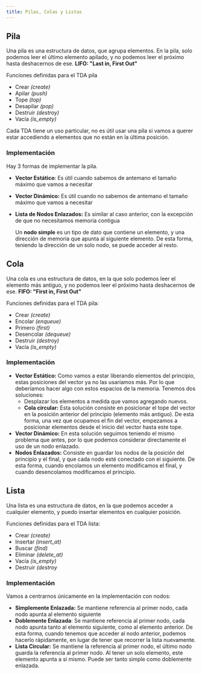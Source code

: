 ```yaml
---
title: Pilas, Colas y Listas
---
```


## Pila

Una pila es una estructura de datos, que agrupa elementos. En la pila, solo podemos leer el último elemento apilado, y no podemos leer el próximo hasta deshacernos de ese. **LIFO: "Last in, First Out"**

Funciones definidas para el TDA pila

- Crear *(create)*
- Apilar *(push)*
- Tope *(top)*
- Desapilar *(pop)*
- Destruir *(destroy)*
- Vacía *(is_empty)*

Cada TDA tiene un uso particular, no es útil usar una pila si vamos a querer estar accediendo a elementos que no están en la última posición.

### Implementación

Hay 3 formas de implementar la pila.

- **Vector Estático**: Es útil cuando sabemos de antemano el tamaño máximo que vamos a necesitar
- **Vector Dinámico:** Es útil cuando no sabemos de antemano el tamaño máximo que vamos a necesitar
- **Lista de Nodos Enlazados:** Es similar al caso anterior, con la excepción de que no necesitamos memoria contigua

	Un **nodo simple** es un tipo de dato que contiene un elemento, y una dirección de memoria que apunta al siguiente elemento. De esta forma, teniendo la dirección de un solo nodo, se puede acceder al resto.

## Cola

Una cola es una estructura de datos, en la que solo podemos leer el elemento más antiguo, y no podemos leer el próximo hasta deshacernos de ese. **FIFO: "First in, First Out"**

Funciones definidas para el TDA pila:

- Crear *(create)*
- Encolar *(enqueue)*
- Primero *(first)*
- Desencolar *(dequeue)*
- Destruir *(destroy)*
- Vacía *(is_empty)*

### Implementación

- **Vector Estático:** Como vamos a estar liberando elementos del principio, estas posiciones del vector ya no las usaríamos más. Por lo que deberíamos hacer algo con estos espacios de la memoria. Tenemos dos soluciones:
	- Desplazar los elementos a medida que vamos agregando nuevos.
	- **Cola circular:** Esta solución consiste en posicionar el tope del vector en la posición anterior del principio (elemento más antiguo). De esta forma, una vez que ocupamos el fin del vector, empezamos a posicionar elementos desde el inicio del vector hasta este tope.
- **Vector Dinámico:** En esta solución seguimos teniendo el mismo problema que antes, por lo que podemos considerar directamente el uso de un nodo enlazado.
- **Nodos Enlazados:** Consiste en guardar los nodos de la posición del principio y el final, y que cada nodo esté conectado con el siguiente. De esta forma, cuando encolamos un elemento modificamos el final, y cuando desencolamos modificamos el principio.

## Lista

Una lista es una estructura de datos, en la que podemos acceder a cualquier elemento, y puedo insertar elementos en cualquier posición.

Funciones definidas para el TDA lista:

- Crear *(create)*
- Insertar *(insert_at)*
- Buscar *(find)*
- Eliminar *(delete_at)*
- Vacía *(is_empty)*
- Destruir *(destroy*

### Implementación

Vamos a centrarnos únicamente en la implementación con nodos:

- **Simplemente Enlazada:** Se mantiene referencia al primer nodo, cada nodo apunta al elemento siguiente
- **Doblemente Enlazada**: Se mantiene referencia al primer nodo, cada nodo apunta tanto al elemento siguiente, como al elemento anterior. De esta forma, cuando tenemos que acceder al nodo anterior, podemos hacerlo rápidamente, en lugar de tener que recorrer la lista nuevamente.
- **Lista Circular:** Se mantiene la referencia al primer nodo, el último nodo guarda la referencia al primer nodo. Al tener un solo elemento, este elemento apunta a sí mismo. Puede ser tanto simple como doblemente enlazada.
